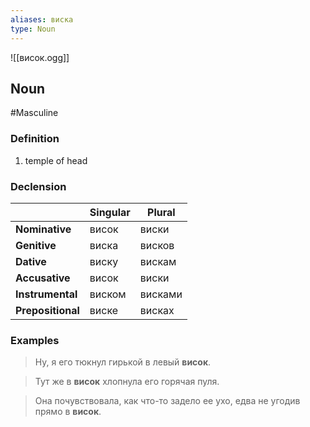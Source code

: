 ```yaml
---
aliases: виска
type: Noun
---
```

![[висок.ogg]]
## Noun
#Masculine

### Definition
1. temple of head

### Declension
| | Singular | Plural |
|-|-|-|
|**Nominative**|висок|виски|
|**Genitive**|виска|висков|
|**Dative**|виску|вискам|
|**Accusative**|висок|виски|
|**Instrumental**|виском|висками|
|**Prepositional**|виске|висках|

### Examples
>Ну, я его тюкнул гирькой в левый **висок**.

>Тут же в **висок** хлопнула его горячая пуля.

>Она почувствовала, как что-то задело ее ухо, едва не угодив прямо в **висок**.